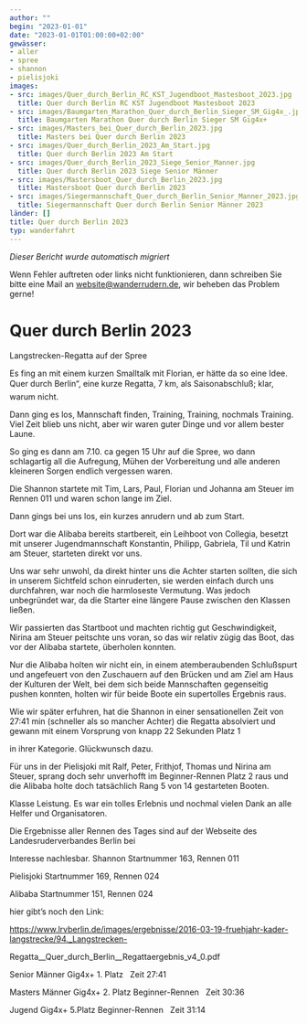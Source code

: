 ```yaml
---
author: ""
begin: "2023-01-01"
date: "2023-01-01T01:00:00+02:00"
gewässer:
- aller
- spree
- shannon
- pielisjoki
images:
- src: images/Quer_durch_Berlin_RC_KST_Jugendboot_Mastesboot_2023.jpg
  title: Quer durch Berlin RC KST Jugendboot Mastesboot 2023
- src: images/Baumgarten_Marathon_Quer_durch_Berlin_Sieger_SM_Gig4x_.jpg
  title: Baumgarten Marathon Quer durch Berlin Sieger SM Gig4x+
- src: images/Masters_bei_Quer_durch_Berlin_2023.jpg
  title: Masters bei Quer durch Berlin 2023
- src: images/Quer_durch_Berlin_2023_Am_Start.jpg
  title: Quer durch Berlin 2023 Am Start
- src: images/Quer_durch_Berlin_2023_Siege_Senior_Manner.jpg
  title: Quer durch Berlin 2023 Siege Senior Männer
- src: images/Mastersboot_Quer_durch_Berlin_2023.jpg
  title: Mastersboot Quer durch Berlin 2023
- src: images/Siegermannschaft_Quer_durch_Berlin_Senior_Manner_2023.jpg
  title: Siegermannschaft Quer durch Berlin Senior Männer 2023
länder: []
title: Quer durch Berlin 2023
typ: wanderfahrt
---
```



*Dieser Bericht wurde automatisch migriert*

Wenn Fehler auftreten oder links nicht funktionieren, dann schreiben Sie bitte eine Mail an website@wanderrudern.de, wir beheben das Problem gerne!



# Quer durch Berlin 2023


Langstrecken-Regatta auf der Spree

Es fing an mit einem kurzen Smalltalk mit Florian, er hätte da so eine Idee. Quer durch Berlin“, eine kurze Regatta, 7 km, als Saisonabschluß; klar, warum nicht.

Dann ging es los, Mannschaft finden, Training, Training, nochmals Training. Viel Zeit blieb uns nicht, aber wir waren guter Dinge und vor allem bester Laune.

So ging es dann am 7.10. ca gegen 15 Uhr auf die Spree, wo dann schlagartig all die Aufregung, Mühen der Vorbereitung und alle anderen kleineren Sorgen endlich vergessen waren.

Die Shannon startete mit Tim, Lars, Paul, Florian und Johanna am Steuer im Rennen 011 und waren schon lange im Ziel.

Dann gings bei uns los, ein kurzes anrudern und ab zum Start.

Dort war die Alibaba bereits startbereit, ein Leihboot von Collegia, besetzt mit unserer Jugendmannschaft Konstantin, Philipp, Gabriela, Til und Katrin am Steuer, starteten direkt vor uns.

Uns war sehr unwohl, da direkt hinter uns die Achter starten sollten, die sich in unserem Sichtfeld schon einruderten, sie werden einfach durch uns durchfahren, war noch die harmloseste Vermutung. Was jedoch unbegründet war, da die Starter eine längere Pause zwischen den Klassen ließen.

Wir passierten das Startboot und machten richtig gut Geschwindigkeit, Nirina am Steuer peitschte uns voran, so das wir relativ zügig das Boot, das vor der Alibaba startete, überholen konnten.

Nur die Alibaba holten wir nicht ein, in einem atemberaubenden Schlußspurt und angefeuert von den Zuschauern auf den Brücken und am Ziel am Haus der Kulturen der Welt, bei dem sich beide Mannschaften gegenseitig pushen konnten, holten wir für beide Boote ein supertolles Ergebnis raus.

Wie wir später erfuhren, hat die Shannon in einer sensationellen Zeit von 27:41 min (schneller als so mancher Achter) die Regatta absolviert und gewann mit einem Vorsprung von knapp 22 Sekunden Platz 1

in ihrer Kategorie. Glückwunsch dazu.

Für uns in der Pielisjoki mit Ralf, Peter, Frithjof, Thomas und Nirina am Steuer, sprang doch sehr unverhofft im Beginner-Rennen Platz 2 raus und die Alibaba holte doch tatsächlich Rang 5 von 14 gestarteten Booten.

Klasse Leistung. Es war ein tolles Erlebnis und nochmal vielen Dank an alle Helfer und Organisatoren.

Die Ergebnisse aller Rennen des Tages sind auf der Webseite des Landesruderverbandes Berlin bei

Interesse nachlesbar. Shannon Startnummer 163, Rennen 011

Pielisjoki Startnummer 169, Rennen 024

Alibaba Startnummer 151, Rennen 024

hier gibt’s noch den Link:

https://www.lrvberlin.de/images/ergebnisse/2016-03-19-fruehjahr-kader-langstrecke/94._Langstrecken-

Regatta__Quer_durch_Berlin__Regattaergebnis_v4_0.pdf

Senior Männer Gig4x+ 1. Platz   Zeit 27:41

Masters Männer Gig4x+ 2. Platz Beginner-Rennen   Zeit 30:36

Jugend Gig4x+ 5.Platz Beginner-Rennen   Zeit 31:14